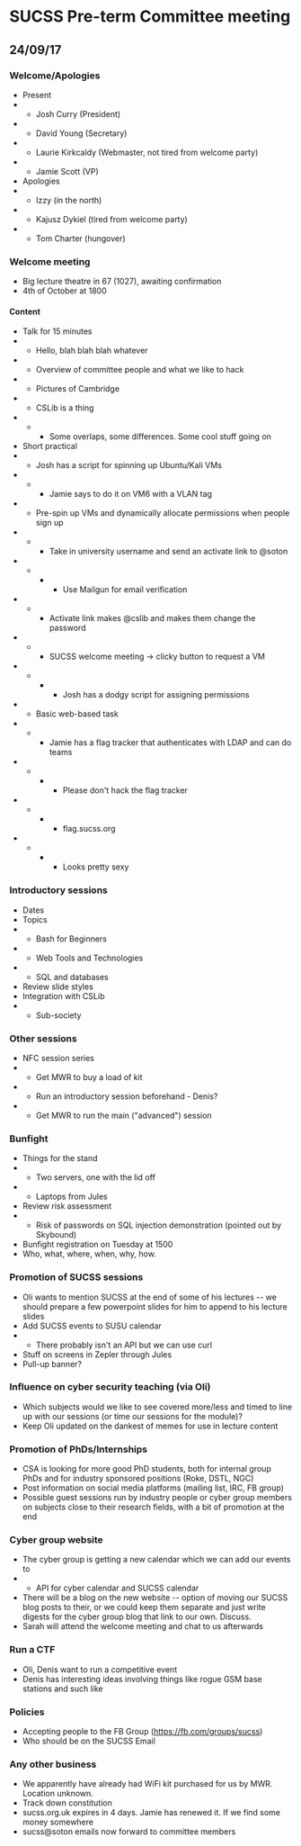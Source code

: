 # SUCSS Pre-term Committee meeting
## 24/09/17

### Welcome/Apologies
* Present
* * Josh Curry (President)
* * David Young (Secretary)
* * Laurie Kirkcaldy (Webmaster, not tired from welcome party)
* * Jamie Scott (VP)
* Apologies
* * Izzy (in the north)
* * Kajusz Dykiel (tired from welcome party)
* * Tom Charter (hungover)

### Welcome meeting
* Big lecture theatre in 67 (1027), awaiting confirmation
* 4th of October at 1800

#### Content
* Talk for 15 minutes
* * Hello, blah blah blah whatever
* * Overview of committee people and what we like to hack
* * Pictures of Cambridge
* * CSLib is a thing
* * * Some overlaps, some differences. Some cool stuff going on
* Short practical
* * Josh has a script for spinning up Ubuntu/Kali VMs
* * * Jamie says to do it on VM6 with a VLAN tag
* * Pre-spin up VMs and dynamically allocate permissions when people sign up
* * * Take in university username and send an activate link to <username>@soton
* * * * Use Mailgun for email verification
* * * Activate link makes <username>@cslib and makes them change the password
* * * SUCSS welcome meeting -> clicky button to request a VM
* * * * Josh has a dodgy script for assigning permissions
* * Basic web-based task
* * * Jamie has a flag tracker that authenticates with LDAP and can do teams
* * * * Please don't hack the flag tracker
* * * * flag.sucss.org
* * * * Looks pretty sexy

### Introductory sessions
* Dates
* Topics
* * Bash for Beginners
* * Web Tools and Technologies
* * SQL and databases
* Review slide styles
* Integration with CSLib
* * Sub-society

### Other sessions
* NFC session series
* * Get MWR to buy a load of kit
* * Run an introductory session beforehand - Denis?
* * Get MWR to run the main ("advanced") session

### Bunfight
* Things for the stand
* * Two servers, one with the lid off
* * Laptops from Jules
* Review risk assessment
* * Risk of passwords on SQL injection demonstration (pointed out by Skybound)
* Bunfight registration on Tuesday at 1500
* Who, what, where, when, why, how.

### Promotion of SUCSS sessions
* Oli wants to mention SUCSS at the end of some of his lectures -- we should prepare a few powerpoint slides for him to append to his lecture slides
* Add SUCSS events to SUSU calendar
* * There probably isn't an API but we can use curl
* Stuff on screens in Zepler through Jules
* Pull-up banner?

### Influence on cyber security teaching (via Oli)
* Which subjects would we like to see covered more/less and timed to line up with our sessions (or time our sessions for the module)?
* Keep Oli updated on the dankest of memes for use in lecture content

### Promotion of PhDs/Internships
* CSA is looking for more good PhD students, both for internal group PhDs and for industry sponsored positions (Roke, DSTL, NGC)
* Post information on social media platforms (mailing list, IRC, FB group)
* Possible guest sessions run by industry people or cyber group members on subjects close to their research fields, with a bit of promotion at the end

### Cyber group website
* The cyber group is getting a new calendar which we can add our events to
* * API for cyber calendar and SUCSS calendar
* There will be a blog on the new website -- option of moving our SUCSS blog posts to their, or we could keep them separate and just write digests for the cyber group blog that link to our own. Discuss.
* Sarah will attend the welcome meeting and chat to us afterwards

### Run a CTF
* Oli, Denis want to run a competitive event
* Denis has interesting ideas involving things like rogue GSM base stations and such like

### Policies
* Accepting people to the FB Group (https://fb.com/groups/sucss)
* Who should be on the SUCSS Email

### Any other business
* We apparently have already had WiFi kit purchased for us by MWR. Location unknown.
* Track down constitution
* sucss.org.uk expires in 4 days. Jamie has renewed it. If we find some money somewhere
* sucss@soton emails now forward to committee members